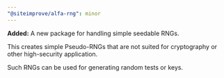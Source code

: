 ```yaml
---
"@siteimprove/alfa-rng": minor
---
```


**Added:** A new package for handling simple seedable RNGs.

This creates simple Pseudo-RNGs that are not suited for cryptography or other high-security application.

Such RNGs can be used for generating random tests or keys.
